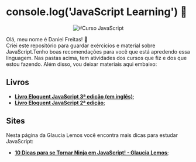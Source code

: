 # console.log('JavaScript Learning') :rocket: 

<p align="center">
   <img alt="#Curso JavaScript" src="https://camo.githubusercontent.com/5e4e512a9fba4d33300fa431e2c5fb07d476d5f15194bc75dfbf3da545f73e43/68747470733a2f2f63646e2e69636f6e73636f75742e636f6d2f69636f6e2f667265652f706e672d3235362f6a6176617363726970742d323735323134382d323238343936352e706e67" /> 
</p>
 
Olá, meu nome é Daniel Freitas! :wave:  
Criei este repositório para guardar exércicios e material sobre JavaScript.Tenho boas recomendações para você que está apredendo essa linguagem. Nas pastas acima, tem atividades dos cursos que fiz e dos que estou fazendo. Além disso, vou deixar materiais aqui embaixo: 

## Livros
* **[Livro Eloquent JavaScript 3ª edição (em inglês)](https://eloquentjavascript.net/)**;
* **[Livro Eloquent JavaScript 2ª edição](https://github.com/braziljs/eloquente-javascript)**;

## Sites
Nesta página da Glaucia Lemos você encontra mais dicas para estudar JavaScript: 
* **[10 Dicas para se Tornar Ninja em JavaScript! - Glaucia Lemos](https://dev.to/azure/10-dicas-para-se-tornar-ninja-em-javascript-1775)**;





